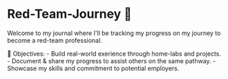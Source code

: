 # Red-Team-Journey 🚩

Welcome to my journal where I'll be tracking my progress on my journey to become a red-team professional.

🎯 Objectives:
    -  Build real-world exerience through home-labs and projects.
    -  Document & share my progress to assist others on the same pathway.
    -  Showcase my skills and commitment to potential employers.


